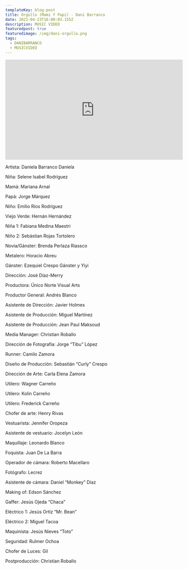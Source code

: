 ```yaml
---
templateKey: blog-post
title: Orgullo (Mami Y Papi) - Dani Barranco
date: 2021-04-23T16:00:03.155Z
description: MUSIC VIDEO
featuredpost: true
featuredimage: /img/dani-orgullo.png
tags:
  - DANIBARRANCO
  - MUSICVIDEO
---
```

<iframe width="560" height="315" src="https://www.youtube.com/embed/fUFYUN93Gt8" title="YouTube video player" frameborder="0" allow="accelerometer; autoplay; clipboard-write; encrypted-media; gyroscope; picture-in-picture" allowfullscreen></iframe>

<!--StartFragment-->

Artista: Daniela Barranco Daniela 

Niña: Selene Isabel Rodríguez 

Mamá: Mariana Arnal 

Papá: Jorge Márquez 

Niño: Emilio Ríos Rodríguez 

Viejo Verde: Hernán Hernández 

Niña 1: Fabiana Medina Maestri 

Niño 2: Sebástian Rojas Tortolero 

Novia/Gánster: Brenda Perlaza Riassco 

Metalero: Horacio Abreu 

Gánster: Ezequiel Crespo Gánster y Yiyi 

Dirección: José Díaz-Merry 

Productora: Único Norte Visual Arts 

Productor General: Andrés Blanco 

Asistente de Dirección: Javier Holmes

 Asistente de Producción: Miguel Martínez 

Asistente de Producción: Jean Paul Maksoud 

Media Manager: Christian Roballo 

Dirección de Fotografía: Jorge “Tibu” López 

Runner: Camilo Zamora 

Diseño de Producción: Sebastián “Curly” Crespo 

Dirección de Arte: Carla Elena Zamora 

Utilero: Wagner Carreño 

Utilero: Kolin Carreño 

Utilero: Frederick Carreño 

Chofer de arte: Henry Rivas 

Vestuarista: Jennifer Oropeza 

Asistente de vestuario: Jocelyn León 

Maquillaje: Leonardo Blanco 

Foquista: Juan De La Barra 

Operador de cámara: Roberto Macellaro 

Fotógrafo: Lecrez 

Asistente de cámara: Daniel “Monkey” Díaz 

Making of: Edson Sánchez 

Gaffer: Jesús Ojeda “Chaca” 

Eléctrico 1: Jesús Ortíz “Mr. Bean” 

Eléctrico 2: Miguel Tacoa 

Maquinista: Jesús Nieves “Toto” 

Seguridad: Rulmer Ochoa 

Chofer de Luces: Gil 

Postproducción: Christian Roballo

<!--EndFragment-->